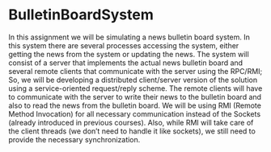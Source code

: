 # BulletinBoardSystem
In this assignment we will be simulating a news bulletin board system. In this system there are several processes accessing the system, either getting the news from the system or updating the news. The system will consist of a server that implements the actual news bulletin board and several remote clients that communicate with the server using the RPC/RMI; So, we will be developing a distributed client/server version of the solution using a service-oriented request/reply scheme. The remote clients will have to communicate with the server to write their news to the bulletin board and also to read the news from the bulletin board. We will be using RMI (Remote Method Invocation) for all necessary communication instead of the Sockets (already introduced in previous courses). Also, while RMI will take care of the client threads (we don’t need to handle it like sockets), we still need to provide the necessary synchronization. 
